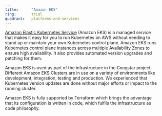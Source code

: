 ```yaml
---
title:      "Amazon EKS"
ring:       trial
quadrant:   platforms-and-services
---
```


[Amazon Elastic Kubernetes Service](https://aws.amazon.com/de/eks/) (Amazon EKS) is a managed service that makes it easy for you to run Kubernetes on AWS without needing to stand up or maintain your own Kubernetes control plane.
Amazon EKS runs Kubernetes control plane instances across multiple Availability Zones to ensure high availability.
It also provides automated version upgrades and patching for them.

Amazon EKS is used as part of the infrastructure in the Congstar project.
Different Amazon EKS Clusters are in use on a variety of environments like development, integration, testing and production.
We experienced that Kubernetes version updates are done without major efforts or impact to the running cluster.

Amazon EKS is fully supported by Terraform which brings the advantage that its configuration is written in code, which fulfils the infrastructure as code philosophy.
